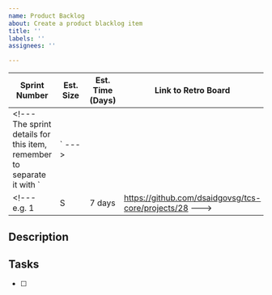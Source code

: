 ```yaml
---
name: Product Backlog
about: Create a product blacklog item
title: ''
labels: ''
assignees: ''

---
```


Sprint Number |  Est. Size | Est. Time (Days) | Link to Retro Board
--- | --- | --- | ---
<!--- The sprint details for this item, remember to separate it with `|` --->
<!--- e.g. 1 | S | 7 days | https://github.com/dsaidgovsg/tcs-core/projects/28 --->

## Description
<!--- Describe the changes to be introduced --->

## Tasks
<!--- List out tasks, reference issues/PRs for automatic tracking --->
<!--- - [ ] #1 (internal) or - [ ] dsaidgovsg/tcs-ui#1 (external) --->
- [ ]
